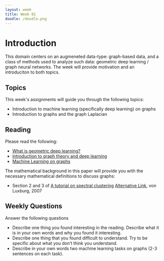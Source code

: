 ```yaml
---
layout: week
title: Week 01
doodle: /doodle.png
---
```


# Introduction
This domain centers on an augmeneted data-type: graph-based data, and a class of methods used to analyze such data: geometric deep learning / graph neural networks. The week will provide motivation and an introduciton to both topics.

## Topics

This week's assignments will guide you through the following topics:
- Introduction to machine learning (specifically deep learning) on graphs
- Introduction to graphs and the graph Laplacian
    

## Reading

Please read the following:
- [What is geometric deep learning?](https://medium.com/@flawnsontong1/what-is-geometric-deep-learning-b2adb662d91d)
- [Introduction to graph theory and deep learning](https://towardsdatascience.com/graph-theory-and-deep-learning-know-hows-6556b0e9891b)
- [Machine Learning on graphs](https://towardsdatascience.com/machine-learning-tasks-on-graphs-7bc8f175119a)

The mathematical background in this paper will provide you with the necessary mathematical definitions to discuss graphs:
- Section 2 and 3 of  [A tutorial on spectral clustering](https://link.springer.com/article/10.1007/s11222-007-9033-z) [Alternative Link](https://www.researchgate.net/profile/Sharad_Gupta16/post/How_many_clusters_to_select_from_the_total_number_of_clusters/attachment/5b642122b53d2f89289d1b4c/AS%3A655474630356993%401533288738638/download/Luxburg_A+Tutorial+on+Spectral+Clustering.pdf), von Luxburg, 2007


## Weekly Questions

Answer the following questions
- Describe one thing you found interesting in the reading. Describe what it is in your own words and why you found it interesting.
- Describe one thing that you found difficult to understand. Try to be specific about what you don’t think you understand.
- Describe in your own words two machine learning tasks on graphs (2-3 sentences on each task).
